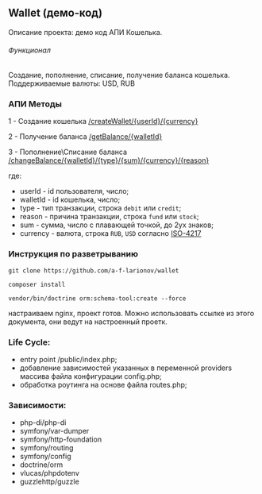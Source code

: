 ## Wallet (демо-код)

Описание проекта: демо код АПИ Кошелька.

###### Функционал 
Создание, пополнение, списание, получение баланса кошелька.
Поддерживаемые валюты: USD, RUB

### АПИ Методы

1 - Создание кошелька [/createWallet/{userId}/{currency}](http://8ffd246e-5d74-49a5-8696-e92eff606a60.pub.cloud.scaleway.com/createWallet/1/RUB)

2 - Получение баланса [/getBalance/{walletId}](http://8ffd246e-5d74-49a5-8696-e92eff606a60.pub.cloud.scaleway.com/getBalance/1)

3 - Пополнение\Списание баланса [/changeBalance/{walletId}/{type}/{sum}/{currency}/{reason}](http://8ffd246e-5d74-49a5-8696-e92eff606a60.pub.cloud.scaleway.com/changeBalance/1/debit/12.12/USD/stock)

где: 
- userId - id пользователя, число;
- walletId -  id кошелька, число;
- type - тип транзакции, строка `debit` или `credit`;
- reason - причина транзакции, строка `fund` или `stock`;
- sum - сумма, число с плавающей точкой, до 2ух знаков;
- currency - валюта, строка `RUB`, `USD` согласно [ISO-4217](https://ru.wikipedia.org/wiki/ISO_4217)


### Инструкция по разветрыванию

`git clone https://github.com/a-f-larionov/wallet`

`composer install`

`vendor/bin/doctrine orm:schema-tool:create --force`

настраиваем nginx, проект готов. 
Можно использовать ссылке из этого документа, они ведут на настроенный проетк.



### Life Cycle:

- entry point /public/index.php;
- добавление зависимостей указанных в переменной providers массива файла конфигурации config.php;
- обработка роутинга на основе файла routes.php;


### Зависимости:

- php-di/php-di
- symfony/var-dumper
- symfony/http-foundation
- symfony/routing
- symfony/config
- doctrine/orm
- vlucas/phpdotenv
- guzzlehttp/guzzle

